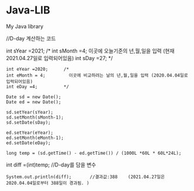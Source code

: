 # Java-LIB
My Java library

//D-day 계산하는 코드

  int sYear =2021;      /*
  int sMonth =4;          이곳에 오늘기준의 년,월,일을 입력 (현재 2021.04.27일로 입력되어있음)
  int sDay =27;         */
	
	int eYear =2020;      /*
	int eMonth = 4;         이곳에 비교하려는 날의 년,월,일을 입력 (2020.04.04일로 입력되어있음)
	int eDay =4;          */
	
	Date sd = new Date();
	Date ed = new Date();
	
	sd.setYear(sYear);
	sd.setMonth(sMonth-1);
	sd.setDate(sDay);
	
	ed.setYear(eYear);
	ed.setMonth(eMonth-1);
	ed.setDate(eDay);
	
	long temp = (sd.getTime() - ed.getTime()) / (1000L *60L * 60L*24L);
	
  int diff =(int)temp;            //D-day를 담을 변수
	
	System.out.println(diff);       //결과값:388    (2021.04.27일은 2020.04.04일로부터 388일이 경과됨. )
	
